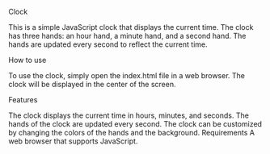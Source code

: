 Clock

This is a simple JavaScript clock that displays the current time. The clock has three hands: an hour hand, a minute hand, and a second hand. The hands are updated every second to reflect the current time.

How to use

To use the clock, simply open the index.html file in a web browser. The clock will be displayed in the center of the screen.

Features

The clock displays the current time in hours, minutes, and seconds.
The hands of the clock are updated every second.
The clock can be customized by changing the colors of the hands and the background.
Requirements
A web browser that supports JavaScript.
